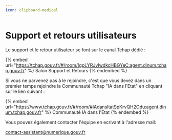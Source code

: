 ```yaml
---
icon: clipboard-medical
---
```


# Support et retours utilisateurs

Le support et le retour utilisateur se font sur le canal Tchap dédié :

{% embed url="https://tchap.gouv.fr/#/room/!gpLYRJyIwdkcHBGYeC:agent.dinum.tchap.gouv.fr" %}
Salon Support et Retours
{% endembed %}

Si vous ne parvenez pas à le rejoindre, c'est que vous devez dans un premier temps rejoindre la Communauté Tchap "IA dans l'Etat" en cliquant sur le lien suivant :

{% embed url="https://www.tchap.gouv.fr/#/room/#IAdansltatSpKrvQH2Odu:agent.dinum.tchap.gouv.fr" %}
Communauté IA dans l'Etat
{% endembed %}



Vous pouvez également contacter l'équipe en ecrivant à l'adresse mail:&#x20;

[contact-assistant@numerique.gouv.fr](mailto:contact-assistant@numerique.gouv.fr)

